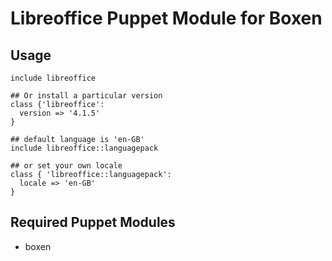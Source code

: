 # Libreoffice Puppet Module for Boxen

## Usage

```puppet
include libreoffice

## Or install a particular version
class {'libreoffice':
  version => '4.1.5'
}

## default language is 'en-GB'
include libreoffice::languagepack

## or set your own locale
class { 'libreoffice::languagepack':
  locale => 'en-GB'
}
```

## Required Puppet Modules

* boxen

